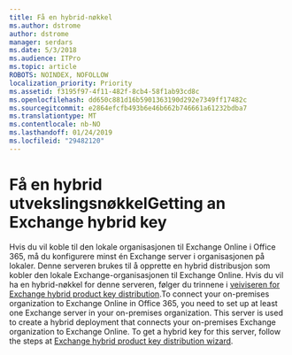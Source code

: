 ```yaml
---
title: Få en hybrid-nøkkel
ms.author: dstrome
author: dstrome
manager: serdars
ms.date: 5/3/2018
ms.audience: ITPro
ms.topic: article
ROBOTS: NOINDEX, NOFOLLOW
localization_priority: Priority
ms.assetid: f3195f97-4f11-482f-8cb4-58f1ab93cd8c
ms.openlocfilehash: dd650c881d16b5901363190d292e7349ff17482c
ms.sourcegitcommit: e2864efcfb493b6e46b662b746661a61232bdba7
ms.translationtype: MT
ms.contentlocale: nb-NO
ms.lasthandoff: 01/24/2019
ms.locfileid: "29482120"
---
```

# <a name="getting-an-exchange-hybrid-key"></a><span data-ttu-id="db241-102">Få en hybrid utvekslingsnøkkel</span><span class="sxs-lookup"><span data-stu-id="db241-102">Getting an Exchange hybrid key</span></span>

<span data-ttu-id="db241-p101">Hvis du vil koble til den lokale organisasjonen til Exchange Online i Office 365, må du konfigurere minst én Exchange server i organisasjonen på lokaler. Denne serveren brukes til å opprette en hybrid distribusjon som kobler den lokale Exchange-organisasjonen til Exchange Online. Hvis du vil ha en hybrid-nøkkel for denne serveren, følger du trinnene i [veiviseren for Exchange hybrid product key distribution](http://aka.ms/hybridkey).</span><span class="sxs-lookup"><span data-stu-id="db241-p101">To connect your on-premises organization to Exchange Online in Office 365, you need to set up at least one Exchange server in your on-premises organization. This server is used to create a hybrid deployment that connects your on-premises Exchange organization to Exchange Online. To get a hybrid key for this server, follow the steps at [Exchange hybrid product key distribution wizard](http://aka.ms/hybridkey).</span></span>
  

